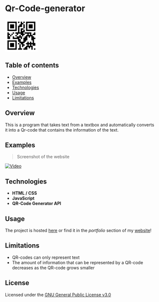 # Qr-Code-generator
![](styles/favicon.PNG)

## Table of contents
* [Overview](#overview)
* [Examples](#examples)
* [Technologies](#technologies)
* [Usage](#usage)
* [Limitations](#limitations)

## Overview
This is a program that takes text from a textbox and automatically converts it into a Qr-code that contains the information of the text.

## Examples

> Screenshot of the website

[![Video](.pictures/qr-code-generator.gif "Visit the website!")](https://alex0blackwell.github.io/pages/qrCode/index.html)

## Technologies
- **HTML / CSS**
- **JavaScript**
- **QR-Code Generator API**

## Usage
The project is hosted [here](https://alex0blackwell.github.io/pages/qrCode/index.html) or find it in the *portfolio* section of my [website](https://alex0blackwell.github.io/)!

## Limitations
- QR-codes can only represent text
- The amount of information that can be represented by a QR-code decreases as the QR-code grows smaller

## License
Licensed under the [GNU General Public License v3.0](LICENSE)

